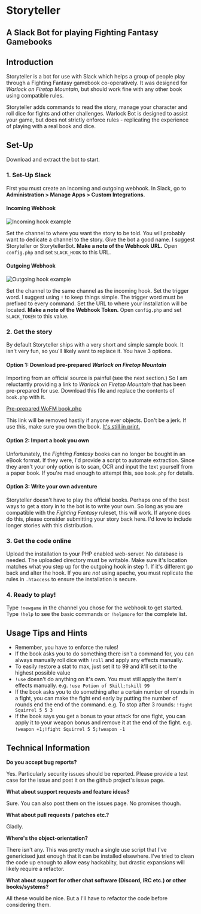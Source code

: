 # Storyteller
## A Slack Bot for playing Fighting Fantasy Gamebooks

## Introduction
Storyteller is a bot for use with Slack which helps a group of people play through a Fighting Fantasy gamebook co-operatively. It was designed for _Warlock on Firetop Mountain_, but should work fine with any other book using compatible rules.

Storyteller adds commands to read the story, manage your character and roll dice for fights and other challenges. Warlock Bot is designed to assist your game, but does not strictly enforce rules - replicating the experience of playing with a real book and dice. 

## Set-Up
Download and extract the bot to start.
### 1. Set-Up Slack
First you must create an incoming and outgoing webhook. In Slack, go to **Administration > Manage Apps > Custom Integrations**.
#### Incoming Webhook
![Incoming hook example](../master/example-slack-webhooks/slack_incoming_hook_example.jpg)

Set the channel to where you want the story to be told. You will probably want to dedicate a channel to the story.
Give the bot a good name. I suggest Storyteller or StorytellerBot.
**Make a note of the Webhook URL.** Open `config.php` and set `SLACK_HOOK` to this URL.
#### Outgoing Webhook
![Outgoing hook example](../master/example-slack-webhooks/slack_outgoing_hook_example.jpg)

Set the channel to the same channel as the incoming hook.
Set the trigger word. I suggest using `!` to keep things simple. The trigger word must be prefixed to every command.
Set the URL to where your installation will be located.
**Make a note of the Webhook Token.** Open `config.php` and set `SLACK_TOKEN` to this value.

### 2. Get the story
By default Storyteller ships with a very short and simple sample book. It isn't very fun, so you'll likely want to replace it. You have 3 options.
#### Option 1: Download pre-prepared _Warlock on Firetop Mountain_
Importing from an official source is painful (see the next section.) So I am reluctantly providing a link to _Warlock on Firetop Mountain_ that has been pre-prepared for use. Download this file and replace the contents of `book.php` with it.

[Pre-prepared WoFM book.php](https://pastebin.com/raw/wBr63c10)

This link will be removed hastily if anyone ever objects. Don't be a jerk. If use this, make sure you own the book. [It's still in print.](https://www.amazon.co.uk/Fighting-Fantasy-Warlock-Firetop-Mountain/dp/1407181300)
#### Option 2: Import a book you own
Unfortunately, the _Fighting Fantasy_ books can no longer be bought in an eBook format. If they were, I'd provide a script to automate extraction. Since they aren't your only option is to scan, OCR and input the text yourself from a paper book. If you're mad enough to attempt this, see `book.php` for details.
#### Option 3: Write your own adventure
Storyteller doesn't have to play the official books. Perhaps one of the best ways to get a story in to the bot is to write your own. So long as you are compatible with the _Fighting Fantasy_ ruleset, this will work. If anyone does do this, please consider submitting your story back here. I'd love to include longer stories with this distribution.
### 3. Get the code online
Upload the installation to your PHP enabled web-server. No database is needed. The uploaded directory must be writable.
Make sure it's location matches what you step up for the outgoing hook in step 1. If it's different go back and alter the hook.
If you are _not_ using apache, you must replicate the rules in `.htaccess` to ensure the installation is secure.
### 4. Ready to play!
Type `!newgame` in the channel you chose for the webhook to get started. Type `!help` to see the basic commands or `!helpmore` for the complete list.

## Usage Tips and Hints
- Remember, you have to enforce the rules!
- If the book asks you to do something there isn't a command for, you can always manually roll dice with `!roll` and apply any effects manually.
- To easily restore a stat to max, just set it to 99 and it'll set it to the highest possible value
- `!use` doesn't do anything on it's own. You must still apply the item's effects manually. e.g. `!use Potion of Skill;!skill 99`
- If the book asks you to do something after a certain number of rounds in a fight, you can make the fight end early by putting the number of rounds end the end of the command. e.g. To stop after 3 rounds: `!fight Squirrel 5 5 3`
- If the book says you get a bonus to your attack for one fight, you can apply it to your weapon bonus and remove it at the end of the fight. e.g. `!weapon +1;!fight Squirrel 5 5;!weapon -1`

## Technical Information
**Do you accept bug reports?**

Yes. Particularly security issues should be reported. Please provide a test case for the issue and post it on the github project's issue page.

**What about support requests and feature ideas?**

Sure. You can also post them on the issues page. No promises though.

**What about pull requests / patches etc.?**

Gladly.

**Where's the object-orientation?**

There isn't any. This was pretty much a single use script that I've genericised just enough that it can be installed elsewhere. I've tried to clean the code up enough to allow easy hackablity, but drastic expansions will likely require a refactor.

**What about support for other chat software (Discord, IRC etc.) or other books/systems?**

All these would be nice. But a I'll have to refactor the code before considering them.
